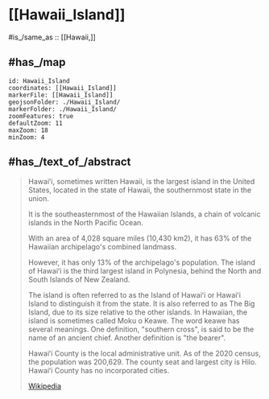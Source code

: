 
# [[Hawaii_Island]] 

#is_/same_as :: [[Hawaii,]]

## #has_/map 

```leaflet
id: Hawaii_Island
coordinates: [[Hawaii_Island]] 
markerFile: [[Hawaii_Island]] 
geojsonFolder: ./Hawaii_Island/
markerFolder: ./Hawaii_Island/
zoomFeatures: true
defaultZoom: 11 
maxZoom: 18
minZoom: 4
```

## #has_/text_of_/abstract 

> Hawaiʻi, sometimes written Hawaii, is the largest island in the United States, 
> located in the state of Hawaii, the southernmost state in the union. 
> 
> It is the southeasternmost of the Hawaiian Islands, 
> a chain of volcanic islands in the North Pacific Ocean. 
> 
> With an area of 4,028 square miles (10,430 km2), 
> it has 63% of the Hawaiian archipelago's combined landmass. 
> 
> However, it has only 13% of the archipelago's population. 
> The island of Hawaiʻi is the third largest island in Polynesia, 
> behind the North and South Islands of New Zealand.
>
> The island is often referred to as the Island of Hawaiʻi or Hawaiʻi Island to distinguish it from the state. It is also referred to as The Big Island, due to its size relative to the other islands. In Hawaiian, the island is sometimes called Moku o Keawe. The word keawe has several meanings. One definition, "southern cross", is said to be the name of an ancient chief. Another definition is "the bearer".
>
> Hawaiʻi County is the local administrative unit. As of the 2020 census, the population was 200,629. The county seat and largest city is Hilo. Hawaiʻi County has no incorporated cities.
>
> [Wikipedia](https://en.wikipedia.org/wiki/Hawai%CA%BBi%20(island)) 


